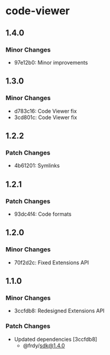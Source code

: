 # code-viewer

## 1.4.0

### Minor Changes

- 97e12b0: Minor improvements

## 1.3.0

### Minor Changes

- d783c16: Code Viewer fix
- 3cd801c: Code Viewer fix

## 1.2.2

### Patch Changes

- 4b61201: Symlinks

## 1.2.1

### Patch Changes

- 93dc4f4: Code formats

## 1.2.0

### Minor Changes

- 70f2d2c: Fixed Extensions API

## 1.1.0

### Minor Changes

- 3ccfdb8: Redesigned Extensions API

### Patch Changes

- Updated dependencies [3ccfdb8]
  - @frdy/sdk@1.4.0

